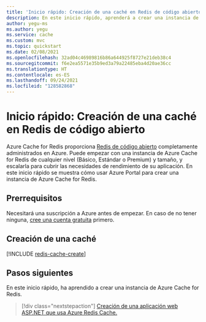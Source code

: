 ```yaml
---
title: 'Inicio rápido: Creación de una caché en Redis de código abierto'
description: En este inicio rápido, aprenderá a crear una instancia de Azure Cache for Redis en los niveles Básico, Estándar o Premium.
author: yegu-ms
ms.author: yegu
ms.service: cache
ms.custom: mvc
ms.topic: quickstart
ms.date: 02/08/2021
ms.openlocfilehash: 32ad04c46989816b86a644925f8727e21deb38c4
ms.sourcegitcommit: f6e2ea5571e35b9ed3a79a22485eba4d20ae36cc
ms.translationtype: HT
ms.contentlocale: es-ES
ms.lasthandoff: 09/24/2021
ms.locfileid: "128582868"
---
```

# <a name="quickstart-create-an-open-source-redis-cache"></a>Inicio rápido: Creación de una caché en Redis de código abierto

Azure Cache for Redis proporciona [Redis de código abierto](https://redis.io/) completamente administrados en Azure. Puede empezar con una instancia de Azure Cache for Redis de cualquier nivel (Básico, Estándar o Premium) y tamaño, y escalarla para cubrir las necesidades de rendimiento de su aplicación. En este inicio rápido se muestra cómo usar Azure Portal para crear una instancia de Azure Cache for Redis.

## <a name="prerequisites"></a>Prerrequisitos

Necesitará una suscripción a Azure antes de empezar. En caso de no tener ninguna, [cree una cuenta gratuita](https://azure.microsoft.com/free/) primero.

## <a name="create-a-cache"></a>Creación de una caché

[!INCLUDE [redis-cache-create](includes/redis-cache-create.md)]

## <a name="next-steps"></a>Pasos siguientes

En este inicio rápido, ha aprendido a crear una instancia de Azure Cache for Redis.

> [!div class="nextstepaction"]
> [Creación de una aplicación web ASP.NET que usa Azure Redis Cache.](./cache-web-app-howto.md)
